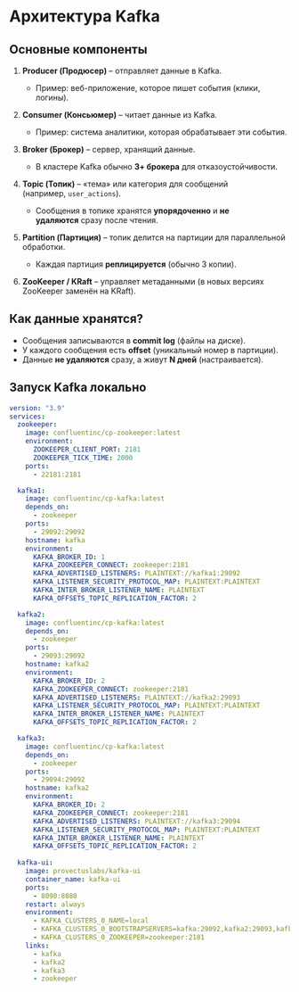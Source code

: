 # Архитектура Kafka

## Основные компоненты

1. **Producer (Продюсер)** – отправляет данные в Kafka.    
    - Пример: веб-приложение, которое пишет события (клики, логины).
	
2. **Consumer (Консьюмер)** – читает данные из Kafka.
    - Пример: система аналитики, которая обрабатывает эти события.
	
3. **Broker (Брокер)** – сервер, хранящий данные.
    - В кластере Kafka обычно **3+ брокера** для отказоустойчивости.
	
4. **Topic (Топик)** – «тема» или категория для сообщений (например, `user_actions`).
    - Сообщения в топике хранятся **упорядоченно** и **не удаляются** сразу после чтения.
	
5. **Partition (Партиция)** – топик делится на партиции для параллельной обработки.
    - Каждая партиция **реплицируется** (обычно 3 копии).
	
6. **ZooKeeper / KRaft** – управляет метаданными (в новых версиях ZooKeeper заменён на KRaft).

## Как данные хранятся?
- Сообщения записываются в **commit log** (файлы на диске).
- У каждого сообщения есть **offset** (уникальный номер в партиции).
- Данные **не удаляются** сразу, а живут **N дней** (настраивается).

## Запуск Kafka локально

```yaml
version: "3.9"
services:
  zookeeper:
    image: confluentinc/cp-zookeeper:latest
    environment:
      ZOOKEEPER_CLIENT_PORT: 2181
      ZOOKEEPER_TICK_TIME: 2000
    ports:
      - 22181:2181

  kafka1:
    image: confluentinc/cp-kafka:latest
    depends_on:
      - zookeeper
    ports:
      - 29092:29092
    hostname: kafka
    environment:
      KAFKA_BROKER_ID: 1
      KAFKA_ZOOKEEPER_CONNECT: zookeeper:2181
      KAFKA_ADVERTISED_LISTENERS: PLAINTEXT://kafka1:29092
      KAFKA_LISTENER_SECURITY_PROTOCOL_MAP: PLAINTEXT:PLAINTEXT
      KAFKA_INTER_BROKER_LISTENER_NAME: PLAINTEXT
      KAFKA_OFFSETS_TOPIC_REPLICATION_FACTOR: 2

  kafka2:
    image: confluentinc/cp-kafka:latest
    depends_on:
      - zookeeper
    ports:
      - 29093:29092
    hostname: kafka2
    environment:
      KAFKA_BROKER_ID: 2
      KAFKA_ZOOKEEPER_CONNECT: zookeeper:2181
      KAFKA_ADVERTISED_LISTENERS: PLAINTEXT://kafka2:29093
      KAFKA_LISTENER_SECURITY_PROTOCOL_MAP: PLAINTEXT:PLAINTEXT
      KAFKA_INTER_BROKER_LISTENER_NAME: PLAINTEXT
      KAFKA_OFFSETS_TOPIC_REPLICATION_FACTOR: 2

  kafka3:
    image: confluentinc/cp-kafka:latest
    depends_on:
      - zookeeper
    ports:
      - 29094:29092
    hostname: kafka2
    environment:
      KAFKA_BROKER_ID: 2
      KAFKA_ZOOKEEPER_CONNECT: zookeeper:2181
      KAFKA_ADVERTISED_LISTENERS: PLAINTEXT://kafka3:29094
      KAFKA_LISTENER_SECURITY_PROTOCOL_MAP: PLAINTEXT:PLAINTEXT
      KAFKA_INTER_BROKER_LISTENER_NAME: PLAINTEXT
      KAFKA_OFFSETS_TOPIC_REPLICATION_FACTOR: 2
      
  kafka-ui:
    image: provectuslabs/kafka-ui
    container_name: kafka-ui
    ports:
      - 8090:8080
    restart: always
    environment:
      - KAFKA_CLUSTERS_0_NAME=local
      - KAFKA_CLUSTERS_0_BOOTSTRAPSERVERS=kafka:29092,kafka2:29093,kafka3:29094
      - KAFKA_CLUSTERS_0_ZOOKEEPER=zookeeper:2181
    links:
      - kafka
      - kafka2
      - kafka3
      - zookeeper
```
